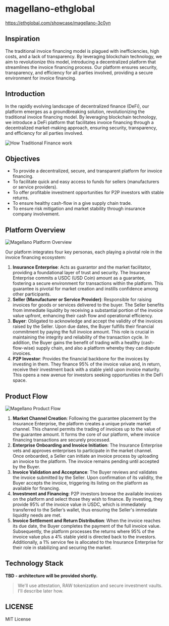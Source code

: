 # magellano-ethglobal

https://ethglobal.com/showcase/magellano-3c0yn

## Inspiration

The traditional invoice financing model is plagued with inefficiencies, high costs, and a lack of transparency. By leveraging blockchain technology, we aim to revolutionize this model, introducing a decentralized platform that streamlines the invoice financing process. Our platform ensures security, transparency, and efficiency for all parties involved, providing a secure environment for invoice financing.

## Introduction

In the rapidly evolving landscape of decentralized finance (DeFi), our platform emerges as a groundbreaking solution, revolutionizing the traditional invoice financing model. By leveraging blockchain technology, we introduce a DeFi platform that facilitates invoice financing through a decentralized market-making approach, ensuring security, transparency, and efficiency for all parties involved.

![How Traditional Finance work](https://epappas.notion.site/image/https%3A%2F%2Fprod-files-secure.s3.us-west-2.amazonaws.com%2Ff8a8ba6a-8123-4cd7-a41b-2267f2d34a64%2F7b2594a2-a471-4acc-8157-d74ae45e644b%2FUntitled.png?table=block&id=8f642cb7-8b40-42a2-9cff-23249fdd5d60&spaceId=f8a8ba6a-8123-4cd7-a41b-2267f2d34a64&width=2000&userId=&cache=v2)

## Objectives

- To provide a decentralized, secure, and transparent platform for invoice financing.
- To facilitate quick and easy access to funds for sellers (manufacturers or service providers).
- To offer profitable investment opportunities for P2P investors with stable returns.
- To ensure healthy cash-flow in a give supply chain trade.
- To ensure risk mitigation and market stability through insurance company involvement.

## Platform Overview

![Magellano Platform Overview](https://epappas.notion.site/image/https%3A%2F%2Fprod-files-secure.s3.us-west-2.amazonaws.com%2Ff8a8ba6a-8123-4cd7-a41b-2267f2d34a64%2F8de4797f-6c8a-441f-bd96-8c8839d7101c%2FUntitled.png?table=block&id=84d28549-4768-484e-9b72-8aea234d06c6&spaceId=f8a8ba6a-8123-4cd7-a41b-2267f2d34a64&width=2000&userId=&cache=v2)

Our platform integrates four key personas, each playing a pivotal role in the invoice financing ecosystem:

1. **Insurance Enterprise**: Acts as guarantor and the market facilitator, providing a foundational layer of trust and security. The Insurance Enterprise commits a USDC (USD Coin) amount as a guarantee, fostering a secure environment for transactions within the platform. This guarantee is pivotal for market creation and instills confidence among other participants.
2. **Seller (Manufacturer or Service Provider)**: Responsible for raising invoices for goods or services delivered to the buyer. The Seller benefits from immediate liquidity by receiving a substantial portion of the invoice value upfront, enhancing their cash flow and operational efficiency.
3. **Buyer**: Obligated to acknowledge and accept the validity of the invoices raised by the Seller. Upon due dates, the Buyer fulfills their financial commitment by paying the full invoice amount. This role is crucial in maintaining the integrity and reliability of the transaction cycle. In addition, the Buyer gains the benefit of trading with a healthy (cash-flow-wise) supply chain, and also a platform whereby they can dispute invoices.
4. **P2P Investor**: Provides the financial backbone for the invoices by investing in them. They finance 95% of the invoice value and, in return, receive their investment back with a stable yield upon invoice maturity. This opens a new avenue for investors seeking opportunities in the DeFi space.

## Product Flow

![Magellano Product Flow](https://epappas.notion.site/image/https%3A%2F%2Fprod-files-secure.s3.us-west-2.amazonaws.com%2Ff8a8ba6a-8123-4cd7-a41b-2267f2d34a64%2F719cd994-5ccb-44ee-8698-b6e61001efc5%2FUntitled.png?table=block&id=eef45573-098d-4dd4-8930-b75eaabcf1a2&spaceId=f8a8ba6a-8123-4cd7-a41b-2267f2d34a64&width=2000&userId=&cache=v2)

1. **Market Channel Creation**: Following the guarantee placement by the Insurance Enterprise, the platform creates a unique private market channel. This channel permits the trading of invoices up to the value of the guarantee amount. It forms the core of our platform, where invoice financing transactions are securely processed.
2. **Enterprise Onboarding and Invoice Initiation**: The Insurance Enterprise vets and approves enterprises to participate in the market channel. Once onboarded, a Seller can initiate an invoice process by uploading an invoice to the platform. The invoice remains pending until accepted by the Buyer.
3. **Invoice Validation and Acceptance**: The Buyer reviews and validates the invoice submitted by the Seller. Upon confirmation of its validity, the Buyer accepts the invoice, triggering its listing on the platform as available for financing.
4. **Investment and Financing**: P2P investors browse the available invoices on the platform and select those they wish to finance. By investing, they provide 95% of the invoice value in USDC, which is immediately transferred to the Seller’s wallet, thus ensuring the Seller's immediate liquidity needs are met.
5. **Invoice Settlement and Return Distribution**: When the invoice reaches its due date, the Buyer completes the payment of the full invoice value. Subsequently, the platform processes the returns where 95% of the invoice value plus a 4% stable yield is directed back to the investors. Additionally, a 1% service fee is allocated to the Insurance Enterprise for their role in stabilizing and securing the market.

## Technology Stack


**TBD - architecture will be provided shortly.**

> We'll use attestation, RAW tokenization and secure investment vaults. I'll describe later how.

## LICENSE

MIT License
